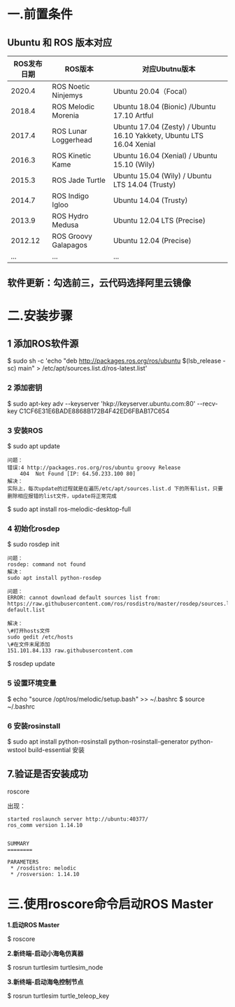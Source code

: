 # 一.前置条件

## Ubuntu 和 ROS 版本对应

| ROS发布日期 | ROS版本              | 对应Ubutnu版本                                               |
| ----------- | -------------------- | ------------------------------------------------------------ |
| 2020.4      | ROS Noetic Ninjemys  | Ubuntu 20.04（Focal）                                        |
| 2018.4      | ROS Melodic Morenia  | Ubuntu 18.04 (Bionic) /Ubuntu 17.10 Artful                   |
| 2017.4      | ROS Lunar Loggerhead | Ubuntu 17.04 (Zesty) / Ubuntu 16.10 Yakkety, Ubuntu LTS 16.04 Xenial |
| 2016.3      | ROS Kinetic Kame     | Ubuntu 16.04 (Xenial) / Ubuntu 15.10 (Wily)                  |
| 2015.3      | ROS Jade Turtle      | Ubuntu 15.04 (Wily) / Ubuntu LTS 14.04 (Trusty)              |
| 2014.7      | ROS Indigo Igloo     | Ubuntu 14.04 (Trusty)                                        |
| 2013.9      | ROS Hydro Medusa     | Ubuntu 12.04 LTS (Precise)                                   |
| 2012.12     | ROS Groovy Galapagos | Ubuntu 12.04 (Precise)                                       |
| ...         | ...                  | ...                                                          |

## 软件更新：勾选前三，云代码选择阿里云镜像



# 二.安装步骤

## 1 添加ROS软件源

  $ sudo sh -c 'echo "deb http://packages.ros.org/ros/ubuntu $(lsb_release -sc) main" > /etc/apt/sources.list.d/ros-latest.list'
### 2 添加密钥

  $ sudo apt-key adv --keyserver 'hkp://keyserver.ubuntu.com:80' --recv-key C1CF6E31E6BADE8868B172B4F42ED6FBAB17C654
### 3 安装ROS

  $ sudo apt update

```
问题：
错误:4 http://packages.ros.org/ros/ubuntu groovy Release                  
    404  Not Found [IP: 64.50.233.100 80]
解决：
实际上，每次update的过程就是在遍历/etc/apt/sources.list.d 下的所有list，只要删除相应报错的list文件，update将正常完成
```



$ sudo apt install ros-melodic-desktop-full

### 4 初始化rosdep

$ sudo rosdep init

```
问题：
rosdep: command not found
解决：
sudo apt install python-rosdep
```

```
问题：
ERROR: cannot download default sources list from: https://raw.githubusercontent.com/ros/rosdistro/master/rosdep/sources.list.d/20-default.list

解决：
\#打开hosts文件
sudo gedit /etc/hosts
\#在文件末尾添加
151.101.84.133 raw.githubusercontent.com
```

$ rosdep update

### 5 设置环境变量

  $ echo "source /opt/ros/melodic/setup.bash" >> ~/.bashrc
  $ source ~/.bashrc

### 6 安装rosinstall

  $ sudo apt install python-rosinstall python-rosinstall-generator python-wstool build-essential
  安装

## 7.验证是否安装成功

roscore 

出现：

```
started roslaunch server http://ubuntu:40377/
ros_comm version 1.14.10


SUMMARY
========

PARAMETERS
 * /rosdistro: melodic
 * /rosversion: 1.14.10

```

# 三.使用roscore命令启动ROS Master



**1.启动ROS Master** 

$ roscore

**2.新终端-启动小海龟仿真器**

$ rosrun turtlesim turtlesim_node

**3.新终端-启动海龟控制节点**

$ rosrun turtlesim turtle_teleop_key